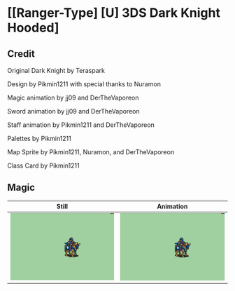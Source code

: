 # [\[Ranger-Type\] \[U\] 3DS Dark Knight Hooded]

## Credit

Original Dark Knight by Teraspark

Design by Pikmin1211 with special thanks to Nuramon

Magic animation by jj09 and DerTheVaporeon

Sword animation by jj09 and DerTheVaporeon

Staff animation by Pikmin1211 and DerTheVaporeon

Palettes by Pikmin1211

Map Sprite by Pikmin1211, Nuramon, and DerTheVaporeon

Class Card by Pikmin1211

	
## Magic

| Still | Animation |
| :---: | :-------: |
| ![Magic still](./Magic_000.png) | ![Magic animation](./Magic.gif) |
